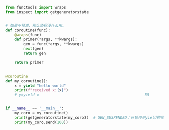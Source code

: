 
<BlogInfo id="817" title="3.预激协程的装饰器" author="白日梦想猿" pv=0 read_times=0 pre_cost_time="0分28秒" category="协程" tag_list="['协程']" create_time="2022.04.24 15:37:27" update_time="2022.04.27 08:52:22" />

```python
from functools import wraps
from inspect import getgeneratorstate


# 如果不预激，那么协程没什么用。
def coroutine(func):
    @wraps(func)
    def primer(*args, **kwargs):
        gen = func(*args, **kwargs)
        next(gen)
        return gen

    return primer


@coroutine
def my_coroutine():
    x = yield "hello world"
    print(f"received x:{x}")
    # y=yield x                                               55


if __name__ == '__main__':
    my_coro = my_coroutine()
    print(getgeneratorstate(my_coro))  # GEN_SUSPENDED：已暂停到yield的位置
    print(my_coro.send(100))



```
